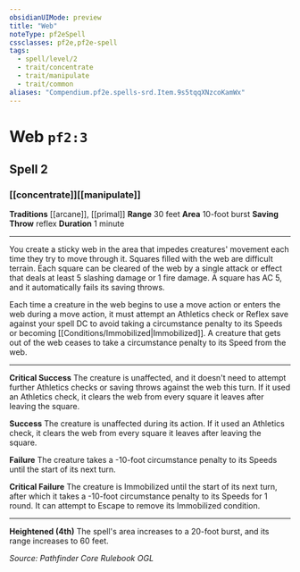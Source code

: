 ```yaml
---
obsidianUIMode: preview
title: "Web"
noteType: pf2eSpell
cssclasses: pf2e,pf2e-spell
tags:
  - spell/level/2
  - trait/concentrate
  - trait/manipulate
  - trait/common
aliases: "Compendium.pf2e.spells-srd.Item.9s5tqqXNzcoKamWx" 
---
```

# Web  `pf2:3`  
## Spell 2
### [[concentrate]][[manipulate]]
**Traditions** [[arcane]], [[primal]]
**Range** 30 feet
**Area** 10-foot burst
**Saving Throw**  reflex
**Duration** 1 minute
* * * 
You create a sticky web in the area that impedes creatures' movement each time they try to move through it. Squares filled with the web are difficult terrain. Each square can be cleared of the web by a single attack or effect that deals at least 5 slashing damage or 1 fire damage. A square has AC 5, and it automatically fails its saving throws.

Each time a creature in the web begins to use a move action or enters the web during a move action, it must attempt an Athletics check or Reflex save against your spell DC to avoid taking a circumstance penalty to its Speeds or becoming [[Conditions/Immobilized|Immobilized]]. A creature that gets out of the web ceases to take a circumstance penalty to its Speed from the web.

* * *

**Critical Success** The creature is unaffected, and it doesn't need to attempt further Athletics checks or saving throws against the web this turn. If it used an Athletics check, it clears the web from every square it leaves after leaving the square.

**Success** The creature is unaffected during its action. If it used an Athletics check, it clears the web from every square it leaves after leaving the square.

**Failure** The creature takes a -10-foot circumstance penalty to its Speeds until the start of its next turn.

**Critical Failure** The creature is Immobilized until the start of its next turn, after which it takes a -10-foot circumstance penalty to its Speeds for 1 round. It can attempt to Escape to remove its Immobilized condition.

* * *

**Heightened (4th)** The spell's area increases to a 20-foot burst, and its range increases to 60 feet.

*Source: Pathfinder Core Rulebook*
*OGL*